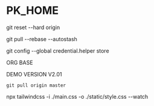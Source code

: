 # PK_HOME

git reset --hard origin

git pull --rebase --autostash

git config --global credential.helper store

ORG BASE

DEMO VERSION V2.01

```
git pull origin master
```

npx tailwindcss -i ./main.css -o ./static/style.css --watch
